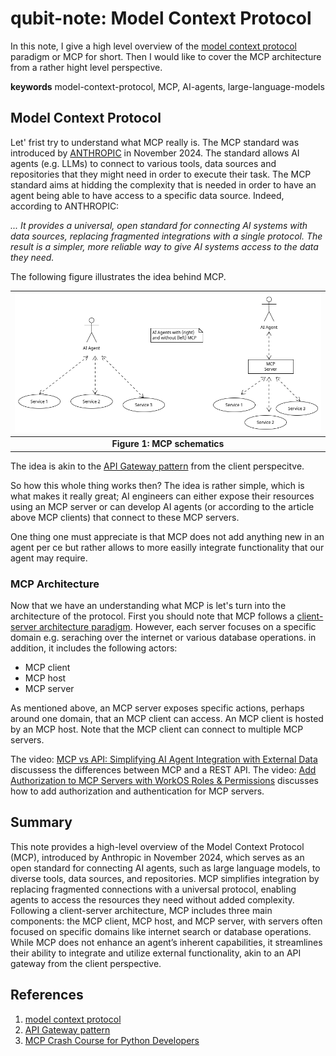 # qubit-note: Model Context Protocol

In this note, I give a high level overview of the <a href="https://www.anthropic.com/news/model-context-protocol">model context protocol</a> paradigm or MCP
for short. Then I would like to cover the MCP architecture from a rather hight level perspective.

**keywords** model-context-protocol, MCP, AI-agents, large-language-models

## Model Context Protocol

Let' frist try to understand what MCP really is. The MCP standard was introduced by <a href="https://www.anthropic.com/">ANTHROPIC</a>
in November 2024. The standard allows AI agents (e.g. LLMs) to connect to various tools, data sources and repositories that they
might need in order to execute their task. The MCP standard aims at hidding the complexity that is needed in order to have an agent being able to have 
access to a specific data source. Indeed, according to ANTHROPIC:

_... It provides a universal, open standard for connecting AI systems with data sources, replacing fragmented integrations with a single protocol. 
The result is a simpler, more reliable way to give AI systems access to the data they need._

The following figure illustrates the idea behind MCP.

| ![orchestrator-vs-choreography](./imgs/mcp_schematics.png)  |
|:-----------------------------------------------------------:|
|             **Figure 1: MCP schematics**                    |

The idea is akin to the <a href="https://microservices.io/patterns/apigateway.html">API Gateway pattern</a> from the client perspecitve.

So how this whole thing works then? The idea is rather simple, which is what makes it really great;
AI engineers can either expose their resources using an MCP server or can develop AI agents (or according to the article above MCP clients)
that connect to these MCP servers. 

One thing one must appreciate is that MCP does not add anything new in an agent per ce but rather allows to more easilly integrate
functionality that our agent may require.


### MCP Architecture

Now that we have an understanding what MCP is let's turn into the architecture of the protocol.
First you should note that MCP follows a <a href="https://en.wikipedia.org/wiki/Client%E2%80%93server_model">client-server architecture paradigm</a>.
However, each server focuses on a specific domain e.g. seraching over the internet or various database operations. in addition, it includes the following actors:

- MCP client
- MCP host
- MCP server

As mentioned above, an  MCP server exposes specific actions, perhaps around one domain, that an MCP client can access. 
An MCP client is hosted by an MCP host. Note that the MCP client can connect to multiple MCP servers.

The video: <a href="https://www.youtube.com/watch?v=7j1t3UZA1TY">MCP vs API: Simplifying AI Agent Integration with External Data</a>
discussess the differences between MCP and a REST API. The video: <a href="https://www.youtube.com/watch?v=nPGXlIorZbg">Add Authorization to MCP Servers with WorkOS Roles & Permissions</a>
discusses how to add authorization and authentication for MCP servers.

## Summary

This note provides a high-level overview of the Model Context Protocol (MCP), introduced by Anthropic in November 2024, which serves as an open standard for connecting AI agents, such as large language models, to diverse tools, data sources, and repositories. MCP simplifies integration by replacing fragmented connections with a universal protocol, enabling agents to access the resources they need without added complexity. Following a client-server architecture, MCP includes three main components: the MCP client, MCP host, and MCP server, with servers often focused on specific domains like internet search or database operations. While MCP does not enhance an agent’s inherent capabilities, it streamlines their ability to integrate and utilize external functionality, akin to an API gateway from the client perspective.


## References

1. <a href="https://www.anthropic.com/news/model-context-protocol">model context protocol</a>
2. <a href="https://microservices.io/patterns/apigateway.html">API Gateway pattern</a>
2. <a href="https://www.youtube.com/watch?v=5xqFjh56AwM">MCP Crash Course for Python Developers</a>
